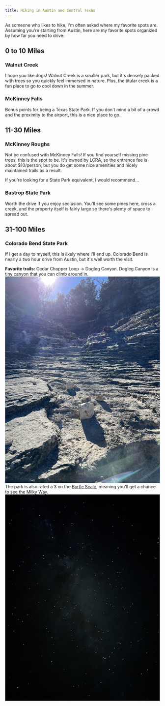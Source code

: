 ```yaml
---
title: Hiking in Austin and Central Texas
---
```


As someone who likes to hike, I'm often asked where my favorite spots are. Assuming you're starting from Austin, here are my favorite spots organized by how far you need to drive:

## 0 to 10 Miles

### Walnut Creek

I hope you like dogs! Walnut Creek is a smaller park, but it's densely packed with trees so you quickly feel immersed in nature. Plus, the titular creek is a fun place to go to cool down in the summer.

### McKinney Falls

Bonus points for being a Texas State Park. If you don't mind a bit of a crowd and the proximity to the airport, this is a nice place to go.

## 11-30 Miles

### McKinney Roughs

Not be confused with McKinney Falls! If you find yourself missing pine trees, this is the spot to be. It's owned by LCRA, so the entrance fee is about $10/person, but you do get some nice amenities and nicely maintained trails as a result.

If you're looking for a State Park equivalent, I would recommend...

### Bastrop State Park

Worth the drive if you enjoy seclusion. You'll see some pines here, cross a creek, and the property itself is fairly large so there's plenty of space to spread out.

## 31-100 Miles

### Colorado Bend State Park

If I get a day to myself, this is likely where I'll end up. Colorado Bend is nearly a two hour drive from Austin, but it's well worth the visit.

**Favorite trails:** Cedar Chopper Loop → Dogleg Canyon. Dogleg Canyon is a tiny canyon that you can climb around in.
![IMG_9420.jpeg](/assets/IMG_9420.jpeg)
The park is also rated a 3 on the [Bortle Scale](http://www.bigskyastroclub.org/lp_bortle.html), meaning you'll get a chance to see the Milky Way.
![IMG_3753.jpeg](/assets/IMG_3753.jpeg)
